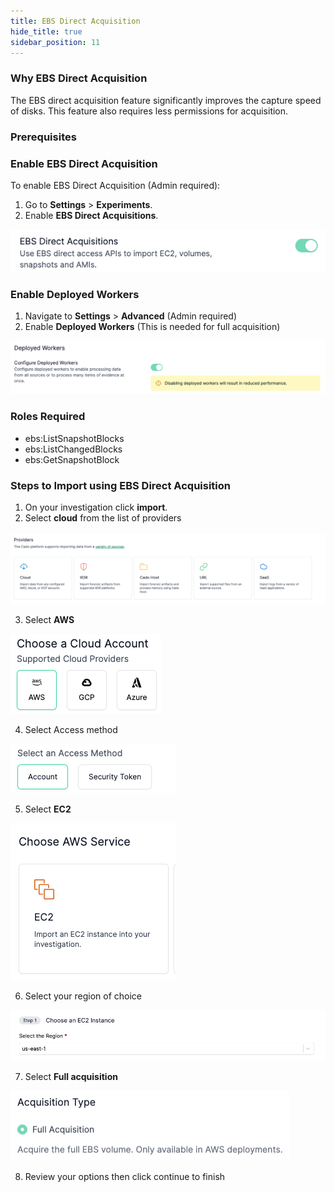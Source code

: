 ```yaml
---
title: EBS Direct Acquisition
hide_title: true
sidebar_position: 11
---
```

### Why EBS Direct Acquisition

The EBS direct acquisition feature significantly improves the capture speed of disks. This feature also requires less permissions for acquisition.

### Prerequisites

### Enable EBS Direct Acquisition

To enable EBS Direct Acquisition (Admin required):
1. Go to **Settings** > **Experiments**.
2. Enable **EBS Direct Acquisitions**.

![EBS Direct Acquisition](/img/ebs-directac.png)

### Enable Deployed Workers

1. Navigate to **Settings** > **Advanced** (Admin required)
2. Enable **Deployed Workers** (This is needed for full acquisition)

![EBS Workers](/img/ebs-workers.png)

### Roles Required

* ebs:ListSnapshotBlocks
* ebs:ListChangedBlocks
* ebs:GetSnapshotBlock

### Steps to Import using EBS Direct Acquisition

1. On your investigation click **import**.
2. Select **cloud** from the list of providers

![EBS Providers](/img/ebs-providers.png)

3. Select **AWS**

![EBS Cloud Account](/img/ebs-cloudaccount.png)

4. Select Access method

![EBS Access Method](/img/ebs-accessmethod.png)

5. Select **EC2**

![EBS EC2](/img/ebs-ec2.png)

6. Select your region of choice

![EBS Region](/img/ebs-region.png)

7. Select **Full acquisition**

![EBS Full Acquisition](/img/ebs-actype.png)

8. Review your options then click continue to finish


